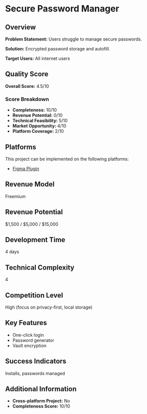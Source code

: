 # Secure Password Manager

## Overview
**Problem Statement:** Users struggle to manage secure passwords.

**Solution:** Encrypted password storage and autofill.

**Target Users:** All internet users

## Quality Score
**Overall Score:** 4.5/10

### Score Breakdown
- **Completeness:** 10/10
- **Revenue Potential:** 0/10
- **Technical Feasibility:** 5/10
- **Market Opportunity:** 4/10
- **Platform Coverage:** 2/10

## Platforms
This project can be implemented on the following platforms:
- [Figma Plugin](./platforms/figma-plugin/)

## Revenue Model
Freemium

## Revenue Potential
$1,500 / $5,000 / $15,000

## Development Time
4 days

## Technical Complexity
4

## Competition Level
High (focus on privacy-first, local storage)

## Key Features
- One-click login
- Password generator
- Vault encryption

## Success Indicators
Installs, passwords managed

## Additional Information
- **Cross-platform Project:** No
- **Completeness Score:** 10/10

